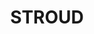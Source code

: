 ---
lastmod: '2025-04-06T06:05:20+00:00'
latitude: -32.417598
layout: suburb
longitude: 152.002451
postcode: '2425'
state: NSW
title: STROUD
url: /nsw/stroud/
---